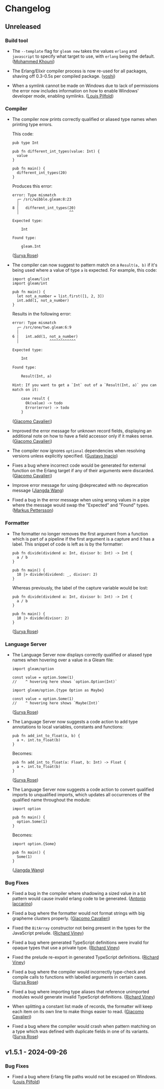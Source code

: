 # Changelog

## Unreleased

### Build tool

- The `--template` flag for `gleam new` takes the values `erlang` and
  `javascript` to specify what target to use, with `erlang` being the default.
  ([Mohammed Khouni](https://github.com/Tar-Tarus))

- The Erlang/Elixir compiler process is now re-used for all packages, shaving
  off 0.3-0.5s per compiled package.
  ([yoshi](https://github.com/joshi-monster))

- When a symlink cannot be made on Windows due to lack of permissions the error
  now includes information on how to enable Windows' developer mode, enabling
  symlinks.
  ([Louis Pilfold](https://github.com/lpil))

### Compiler

- The compiler now prints correctly qualified or aliased type names when
  printing type errors.

  This code:

  ```gleam
  pub type Int

  pub fn different_int_types(value: Int) {
    value
  }

  pub fn main() {
    different_int_types(20)
  }
  ```

  Produces this error:

  ```
  error: Type mismatch
    ┌─ /src/wibble.gleam:8:23
    │
  8 │   different_int_types(20)
    │                       ^^

  Expected type:

      Int

  Found type:

      gleam.Int
  ```

  ([Surya Rose](https://github.com/GearsDatapacks))

- The compiler can now suggest to pattern match on a `Result(a, b)` if it's
  being used where a value of type `a` is expected. For example, this code:

  ```gleam
  import gleam/list
  import gleam/int

  pub fn main() {
    let not_a_number = list.first([1, 2, 3])
    int.add(1, not_a_number)
  }
  ```

  Results in the following error:

  ```txt
  error: Type mismatch
    ┌─ /src/one/two.gleam:6:9
    │
  6 │   int.add(1, not_a_number)
    │              ^^^^^^^^^^^^

  Expected type:

      Int

  Found type:

      Result(Int, a)

  Hint: If you want to get a `Int` out of a `Result(Int, a)` you can pattern
  match on it:

      case result {
        Ok(value) -> todo
        Error(error) -> todo
      }
  ```

  ([Giacomo Cavalieri](https://github.com/giacomocavalieri))

- Improved the error message for unknown record fields, displaying an additional
  note on how to have a field accessor only if it makes sense.
  ([Giacomo Cavalieri](https://github.com/giacomocavalieri))

- The compiler now ignores `optional` dependencies when resolving versions
  unless explicitly specified.
  ([Gustavo Inacio](https://github.com/gusinacio))

- Fixes a bug where incorrect code would be generated for external function on
  the Erlang target if any of their arguments were discarded.
  ([Giacomo Cavalieri](https://github.com/giacomocavalieri))

- Improve error message for using @deprecated with no deprecation message
  ([Jiangda Wang](https://github.com/frank-iii))

- Fixed a bug in the error message when using wrong values in a pipe where the
  message would swap the "Expected" and "Found" types.
  ([Markus Pettersson](https://github.com/MarkusPettersson98/))

### Formatter

- The formatter no longer removes the first argument from a function
  which is part of a pipeline if the first argument is a capture
  and it has a label. This snippet of code is left as is by the formatter:

  ```gleam
  pub fn divide(dividend a: Int, divisor b: Int) -> Int {
    a / b
  }

  pub fn main() {
    10 |> divide(dividend: _, divisor: 2)
  }
  ```

  Whereas previously, the label of the capture variable would be lost:

  ```gleam
  pub fn divide(dividend a: Int, divisor b: Int) -> Int {
    a / b
  }

  pub fn main() {
    10 |> divide(divisor: 2)
  }
  ```

  ([Surya Rose](https://github.com/GearsDatapacks))

### Language Server

- The Language Server now displays correctly qualified or aliased type names
  when hovering over a value in a Gleam file:

  ```gleam
  import gleam/option

  const value = option.Some(1)
  //    ^ hovering here shows `option.Option(Int)`
  ```

  ```gleam
  import gleam/option.{type Option as Maybe}

  const value = option.Some(1)
  //    ^ hovering here shows `Maybe(Int)`
  ```

  ([Surya Rose](https://github.com/GearsDatapacks))

- The Language Server now suggests a code action to add type annotations to
  local variables, constants and functions:

  ```gleam
  pub fn add_int_to_float(a, b) {
    a +. int.to_float(b)
  }
  ```

  Becomes:

  ```gleam
  pub fn add_int_to_float(a: Float, b: Int) -> Float {
    a +. int.to_float(b)
  }
  ```

  ([Surya Rose](https://github.com/GearsDatapacks))

- The Language Server now suggests a code action to convert qualified imports to
  unqualified imports, which updates all occurrences of the qualified name
  throughout the module:

  ```gleam
  import option

  pub fn main() {
    option.Some(1)
  }
  ```

  Becomes:

  ```gleam
  import option.{Some}

  pub fn main() {
    Some(1)
  }
  ```

  ([Jiangda Wang](https://github.com/Frank-III))

### Bug Fixes

- Fixed a bug in the compiler where shadowing a sized value in a bit pattern
  would cause invalid erlang code to be generated.
  ([Antonio Iaccarino](https://github.com/eingin))

- Fixed a bug where the formatter would not format strings with big grapheme
  clusters properly.
  ([Giacomo Cavalieri](https://github.com/giacomocavalieri))

- Fixed the `BitArray` constructor not being present in the types for the
  JavaScript prelude.
  ([Richard Viney](https://github.com/richard-viney))

- Fixed a bug where generated TypeScript definitions were invalid for opaque
  types that use a private type.
  ([Richard Viney](https://github.com/richard-viney))

- Fixed the prelude re-export in generated TypeScript definitions.
  ([Richard Viney](https://github.com/richard-viney))

- Fixed a bug where the compiler would incorrectly type-check and compile
  calls to functions with labelled arguments in certain cases.
  ([Surya Rose](https://github.com/GearsDatapacks))

- Fixed a bug where importing type aliases that reference unimported modules
  would generate invalid TypeScript definitions.
  ([Richard Viney](https://github.com/richard-viney))

- When splitting a constant list made of records, the formatter will keep each
  item on its own line to make things easier to read.
  ([Giacomo Cavalieri](https://github.com/giacomocavalieri))

- Fixed a bug where the compiler would crash when pattern matching on a type
  which was defined with duplicate fields in one of its variants.
  ([Surya Rose](https://github.com/GearsDatapacks))

## v1.5.1 - 2024-09-26

### Bug Fixes

- Fixed a bug where Erlang file paths would not be escaped on Windows.
  ([Louis Pilfold](https://github.com/lpil))
